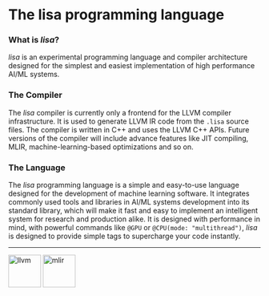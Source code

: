 # The lisa programming language


### What is *lisa*?
*lisa* is an experimental programming language and compiler architecture designed for the simplest and easiest implementation of high performance AI/ML systems.

### The Compiler
The *lisa* compiler is currently only a frontend for the LLVM compiler infrastructure. It is used to generate LLVM IR code from the `.lisa` source files. The compiler is written in C++ and uses the LLVM C++ APIs. Future versions of the compiler will include advance features like JIT compiling, MLIR, machine-learning-based optimizations and so on.

### The Language
The *lisa* programming language is a simple and easy-to-use language designed for the development of machine learning software. It integrates commonly used tools and libraries in AI/ML systems development into its standard library, which will make it fast and easy to implement an intelligent system for research and production alike. It is designed with performance in mind, with powerful commands like `@GPU` or `@CPU(mode: "multithread")`, *lisa* is designed to provide simple tags to supercharge your code instantly.

---

<img height="65" alt="llvm" src="https://github.com/MiracleFactory/lisa/assets/89094576/e194ddff-48b7-421d-b470-c2f185ca3350">
<img height="65" alt="mlir" src="https://github.com/MiracleFactory/lisa/assets/89094576/361ef24e-93b2-416a-ad70-13ce82957400">

